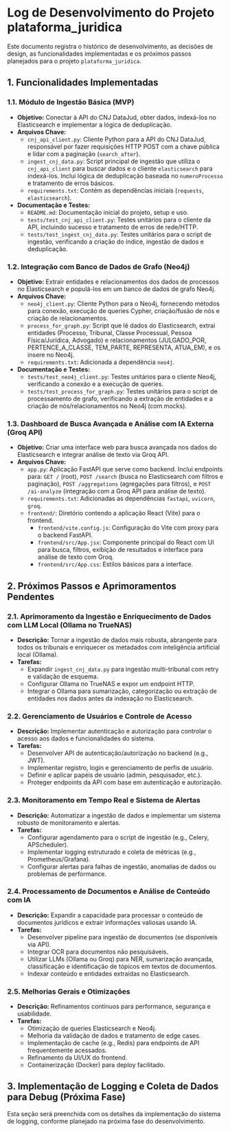 # Log de Desenvolvimento do Projeto plataforma_juridica

Este documento registra o histórico de desenvolvimento, as decisões de design, as funcionalidades implementadas e os próximos passos planejados para o projeto `plataforma_juridica`.

## 1. Funcionalidades Implementadas

### 1.1. Módulo de Ingestão Básica (MVP)

*   **Objetivo:** Conectar à API do CNJ DataJud, obter dados, indexá-los no Elasticsearch e implementar a lógica de deduplicação.
*   **Arquivos Chave:**
    *   `cnj_api_client.py`: Cliente Python para a API do CNJ DataJud, responsável por fazer requisições HTTP POST com a chave pública e lidar com a paginação (`search_after`).
    *   `ingest_cnj_data.py`: Script principal de ingestão que utiliza o `cnj_api_client` para buscar dados e o cliente `elasticsearch` para indexá-los. Inclui lógica de deduplicação baseada no `numeroProcesso` e tratamento de erros básicos.
    *   `requirements.txt`: Contém as dependências iniciais (`requests`, `elasticsearch`).
*   **Documentação e Testes:**
    *   `README.md`: Documentação inicial do projeto, setup e uso.
    *   `tests/test_cnj_api_client.py`: Testes unitários para o cliente da API, incluindo sucesso e tratamento de erros de rede/HTTP.
    *   `tests/test_ingest_cnj_data.py`: Testes unitários para o script de ingestão, verificando a criação do índice, ingestão de dados e deduplicação.

### 1.2. Integração com Banco de Dados de Grafo (Neo4j)

*   **Objetivo:** Extrair entidades e relacionamentos dos dados de processos no Elasticsearch e populá-los em um banco de dados de grafo Neo4j.
*   **Arquivos Chave:**
    *   `neo4j_client.py`: Cliente Python para o Neo4j, fornecendo métodos para conexão, execução de queries Cypher, criação/fusão de nós e criação de relacionamentos.
    *   `process_for_graph.py`: Script que lê dados do Elasticsearch, extrai entidades (Processo, Tribunal, Classe Processual, Pessoa Física/Jurídica, Advogado) e relacionamentos (JULGADO_POR, PERTENCE_A_CLASSE, TEM_PARTE, REPRESENTA, ATUA_EM), e os insere no Neo4j.
    *   `requirements.txt`: Adicionada a dependência `neo4j`.
*   **Documentação e Testes:**
    *   `tests/test_neo4j_client.py`: Testes unitários para o cliente Neo4j, verificando a conexão e a execução de queries.
    *   `tests/test_process_for_graph.py`: Testes unitários para o script de processamento de grafo, verificando a extração de entidades e a criação de nós/relacionamentos no Neo4j (com mocks).

### 1.3. Dashboard de Busca Avançada e Análise com IA Externa (Groq API)

*   **Objetivo:** Criar uma interface web para busca avançada nos dados do Elasticsearch e integrar análise de texto via Groq API.
*   **Arquivos Chave:**
    *   `app.py`: Aplicação FastAPI que serve como backend. Inclui endpoints para: `GET /` (root), `POST /search` (busca no Elasticsearch com filtros e paginação), `POST /aggregations` (agregações para filtros), e `POST /ai-analyze` (integração com a Groq API para análise de texto).
    *   `requirements.txt`: Adicionadas as dependências `fastapi`, `uvicorn`, `groq`.
    *   `frontend/`: Diretório contendo a aplicação React (Vite) para o frontend.
        *   `frontend/vite.config.js`: Configuração do Vite com proxy para o backend FastAPI.
        *   `frontend/src/App.jsx`: Componente principal do React com UI para busca, filtros, exibição de resultados e interface para análise de texto com Groq.
        *   `frontend/src/App.css`: Estilos básicos para a interface.

## 2. Próximos Passos e Aprimoramentos Pendentes

### 2.1. Aprimoramento da Ingestão e Enriquecimento de Dados com LLM Local (Ollama no TrueNAS)

*   **Descrição:** Tornar a ingestão de dados mais robusta, abrangente para todos os tribunais e enriquecer os metadados com inteligência artificial local (Ollama).
*   **Tarefas:**
    *   Expandir `ingest_cnj_data.py` para ingestão multi-tribunal com retry e validação de esquema.
    *   Configurar Ollama no TrueNAS e expor um endpoint HTTP.
    *   Integrar o Ollama para sumarização, categorização ou extração de entidades nos dados antes da indexação no Elasticsearch.

### 2.2. Gerenciamento de Usuários e Controle de Acesso

*   **Descrição:** Implementar autenticação e autorização para controlar o acesso aos dados e funcionalidades do sistema.
*   **Tarefas:**
    *   Desenvolver API de autenticação/autorização no backend (e.g., JWT).
    *   Implementar registro, login e gerenciamento de perfis de usuário.
    *   Definir e aplicar papéis de usuário (admin, pesquisador, etc.).
    *   Proteger endpoints da API com base em autenticação e autorização.

### 2.3. Monitoramento em Tempo Real e Sistema de Alertas

*   **Descrição:** Automatizar a ingestão de dados e implementar um sistema robusto de monitoramento e alertas.
*   **Tarefas:**
    *   Configurar agendamento para o script de ingestão (e.g., Celery, APScheduler).
    *   Implementar logging estruturado e coleta de métricas (e.g., Prometheus/Grafana).
    *   Configurar alertas para falhas de ingestão, anomalias de dados ou problemas de performance.

### 2.4. Processamento de Documentos e Análise de Conteúdo com IA

*   **Descrição:** Expandir a capacidade para processar o conteúdo de documentos jurídicos e extrair informações valiosas usando IA.
*   **Tarefas:**
    *   Desenvolver pipeline para ingestão de documentos (se disponíveis via API).
    *   Integrar OCR para documentos não pesquisáveis.
    *   Utilizar LLMs (Ollama ou Groq) para NER, sumarização avançada, classificação e identificação de tópicos em textos de documentos.
    *   Indexar conteúdo e entidades extraídas no Elasticsearch.

### 2.5. Melhorias Gerais e Otimizações

*   **Descrição:** Refinamentos contínuos para performance, segurança e usabilidade.
*   **Tarefas:**
    *   Otimização de queries Elasticsearch e Neo4j.
    *   Melhoria da validação de dados e tratamento de edge cases.
    *   Implementação de cache (e.g., Redis) para endpoints de API frequentemente acessados.
    *   Refinamento da UI/UX do frontend.
    *   Containerização (Docker) para deploy facilitado.

## 3. Implementação de Logging e Coleta de Dados para Debug (Próxima Fase)

Esta seção será preenchida com os detalhes da implementação do sistema de logging, conforme planejado na próxima fase do desenvolvimento.
